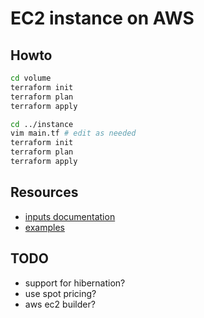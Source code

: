 # EC2 instance on AWS

## Howto

```bash
cd volume
terraform init
terraform plan
terraform apply

cd ../instance
vim main.tf # edit as needed
terraform init
terraform plan
terraform apply
```

## Resources

- [inputs documentation](https://github.com/terraform-aws-modules/terraform-aws-ec2-instance?tab=readme-ov-file#inputs)
- [examples](https://github.com/terraform-aws-modules/terraform-aws-ec2-instance/tree/master/examples)

## TODO

- support for hibernation?
- use spot pricing?
- aws ec2 builder?

